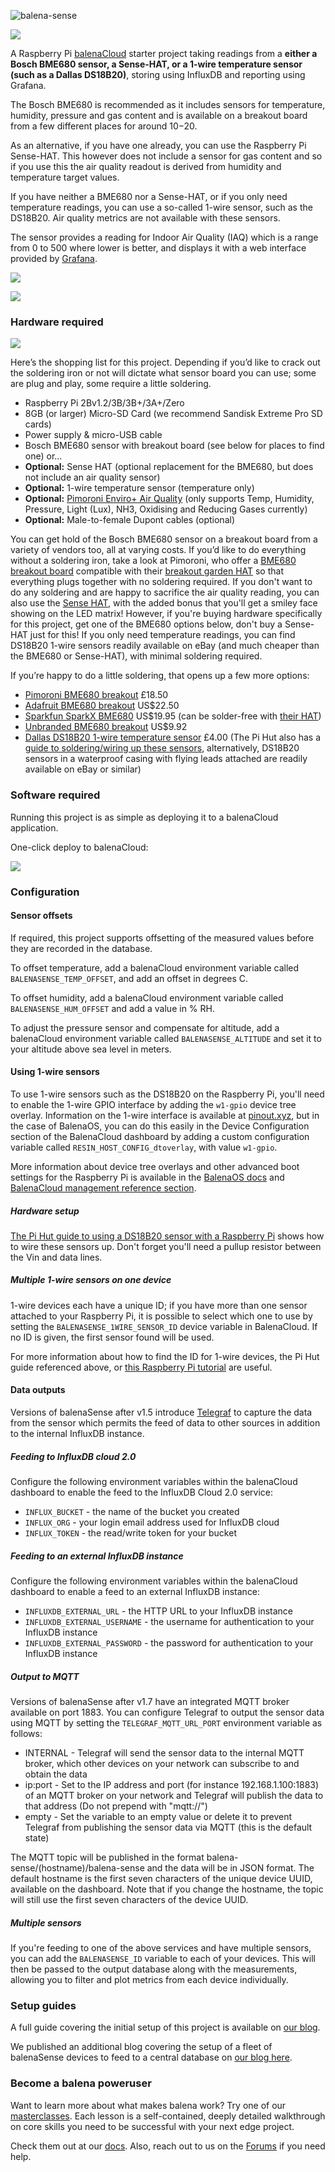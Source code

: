 ![balena-sense](https://raw.githubusercontent.com/balena-io-projects/balena-sense/master/images/logo.png)

![](https://balena.io/blog/content/images/2019/03/balenaSense_blog.jpg)

A Raspberry Pi [balenaCloud](https://www.balena.io/cloud/) starter project taking readings from a **either a Bosch BME680 sensor, a Sense-HAT, or a 1-wire temperature sensor (such as a Dallas DS18B20)**, storing using InfluxDB and reporting using Grafana.

The Bosch BME680 is recommended as it includes sensors for temperature, humidity, pressure and gas content and is available on a breakout board from a few different places for around $10-$20.

As an alternative, if you have one already, you can use the Raspberry Pi Sense-HAT. This however does not include a sensor for gas content and so if you use this the air quality readout is derived from humidity and temperature target values.

If you have neither a BME680 nor a Sense-HAT, or if you only need temperature readings, you can use a so-called 1-wire sensor, such as the DS18B20. Air quality metrics are not available with these sensors.

The sensor provides a reading for Indoor Air Quality (IAQ) which is a range from 0 to 500 where lower is better, and displays it with a web interface provided by [Grafana](https://github.com/grafana/grafana).

![](https://raw.githubusercontent.com/balena-io-projects/balena-sense/master/images/iaq-ratings.png)

![](https://raw.githubusercontent.com/balena-io-projects/balena-sense/master/images/iaq-screenshot.png)

### Hardware required

![](https://balena.io/blog/content/images/2019/03/hardware-required.jpg)

Here’s the shopping list for this project. Depending if you’d like to crack out the soldering iron or not will dictate what sensor board you can use; some are plug and play, some require a little soldering.

* Raspberry Pi 2Bv1.2/3B/3B+/3A+/Zero
* 8GB (or larger) Micro-SD Card (we recommend Sandisk Extreme Pro SD cards)
* Power supply & micro-USB cable
* Bosch BME680 sensor with breakout board (see below for places to find one) or...
* **Optional:** Sense HAT (optional replacement for the BME680, but does not include an air quality sensor)
* **Optional:** 1-wire temperature sensor (temperature only)
* **Optional:** [Pimoroni Enviro+ Air Quality](https://shop.pimoroni.com/products/enviro?variant=31155658457171) (only supports Temp, Humidity, Pressure, Light (Lux), NH3, Oxidising and Reducing Gases currently)
* **Optional:** Male-to-female Dupont cables (optional)

You can get hold of the Bosch BME680 sensor on a breakout board from a variety of vendors too, all at varying costs. If you’d like to do everything without a soldering iron, take a look at Pimoroni, who offer a [BME680 breakout board](https://shop.pimoroni.com/products/bme680-breakout) compatible with their [breakout garden HAT](https://shop.pimoroni.com/products/breakout-garden-hat) so that everything plugs together with no soldering required. If you don't want to do any soldering and are happy to sacrifice the air quality reading, you can also use the [Sense HAT](https://shop.pimoroni.com/products/raspberry-pi-sense-hat), with the added bonus that you'll get a smiley face showing on the LED matrix! However, if you're buying hardware specifically for this project, get one of the BME680 options below, don't buy a Sense-HAT just for this! If you only need temperature readings, you can find DS18B20 1-wire sensors readily available on eBay (and much cheaper than the BME680 or Sense-HAT), with minimal soldering required.

If you’re happy to do a little soldering, that opens up a few more options:

* [Pimoroni BME680 breakout](https://shop.pimoroni.com/products/bme680-breakout) £18.50
* [Adafruit BME680 breakout](https://www.adafruit.com/product/3660) US$22.50
* [Sparkfun SparkX BME680](https://www.sparkfun.com/products/14570) US$19.95 (can be solder-free with [their HAT](https://www.sparkfun.com/products/14459))
* [Unbranded BME680 breakout](https://www.aliexpress.com/item/BME680-Digital-Temperature-Humidity-Pressure-Sensor-CJMCU-680-High-Altitude-Sensor-Module-Development-Board/32961416338.html) US$9.92
* [Dallas DS18B20 1-wire temperature sensor](https://thepihut.com/products/ds18b20-one-wire-digital-temperature-sensor) £4.00 (The Pi Hut also has a [guide to soldering/wiring up these sensors](https://thepihut.com/blogs/raspberry-pi-tutorials/ds18b20-one-wire-digital-temperature-sensor-and-the-raspberry-pi), alternatively, DS18B20 sensors in a waterproof casing with flying leads attached are readily available on eBay or similar)


### Software required

Running this project is as simple as deploying it to a balenaCloud application.

One-click deploy to balenaCloud:

[![](https://balena.io/deploy.svg)](https://dashboard.balena-cloud.com/deploy)

### Configuration

#### Sensor offsets
If required, this project supports offsetting of the measured values before they are recorded in the database.

To offset temperature, add a balenaCloud environment variable called `BALENASENSE_TEMP_OFFSET`, and add an offset in degrees C.

To offset humidity, add a balenaCloud environment variable called `BALENASENSE_HUM_OFFSET` and add a value in % RH.

To adjust the pressure sensor and compensate for altitude, add a balenaCloud environment variable called `BALENASENSE_ALTITUDE` and set it to your altitude above sea level in meters.

#### Using 1-wire sensors
To use 1-wire sensors such as the DS18B20 on the Raspberry Pi, you'll need to enable the 1-wire GPIO interface by adding the `w1-gpio` device tree overlay. Information on the 1-wire interface is available at [pinout.xyz](https://pinout.xyz/pinout/1_wire), but in the case of BalenaOS, you can do this easily in the Device Configuration section of the BalenaCloud dashboard by adding a custom configuration variable called `RESIN_HOST_CONFIG_dtoverlay`, with value `w1-gpio`.

More information about device tree overlays and other advanced boot settings for the Raspberry Pi is available in the [BalenaOS docs](https://www.balena.io/docs/reference/OS/advanced/) and [BalenaCloud management reference section](https://www.balena.io/docs/learn/manage/configuration/).

##### Hardware setup

[The Pi Hut guide to using a DS18B20 sensor with a Raspberry Pi](https://thepihut.com/blogs/raspberry-pi-tutorials/ds18b20-one-wire-digital-temperature-sensor-and-the-raspberry-pi) shows how to wire these sensors up. Don't forget you'll need a pullup resistor between the Vin and data lines.

##### Multiple 1-wire sensors on one device
1-wire devices each have a unique ID; if you have more than one sensor attached to your Raspberry Pi, it is possible to select which one to use by setting the `BALENASENSE_1WIRE_SENSOR_ID` device variable in BalenaCloud. If no ID is given, the first sensor found will be used.

For more information about how to find the ID for 1-wire devices, the Pi Hut guide referenced above, or [this Raspberry Pi tutorial](https://tutorials-raspberrypi.com/raspberry-pi-temperature-sensor-1wire-ds18b20/) are useful.

#### Data outputs
Versions of balenaSense after v1.5 introduce [Telegraf](https://www.influxdata.com/time-series-platform/telegraf/) to capture the data from the sensor which permits the feed of data to other sources in addition to the internal InfluxDB instance.

##### Feeding to InfluxDB cloud 2.0
Configure the following environment variables within the balenaCloud dashboard to enable the feed to the InfluxDB Cloud 2.0 service:
* `INFLUX_BUCKET` - the name of the bucket you created
* `INFLUX_ORG` - your login email address used for InfluxDB cloud
* `INFLUX_TOKEN` - the read/write token for your bucket

##### Feeding to an external InfluxDB instance
Configure the following environment variables within the balenaCloud dashboard to enable a feed to an external InfluxDB instance:
* `INFLUXDB_EXTERNAL_URL` - the HTTP URL to your InfluxDB instance
* `INFLUXDB_EXTERNAL_USERNAME` - the username for authentication to your InfluxDB instance
* `INFLUXDB_EXTERNAL_PASSWORD` - the password for authentication to your InfluxDB instance

##### Output to MQTT
Versions of balenaSense after v1.7 have an integrated MQTT broker available on port 1883. You can configure Telegraf to output the sensor data using MQTT by setting the `TELEGRAF_MQTT_URL_PORT` environment variable as follows:
* INTERNAL - Telegraf will send the sensor data to the internal MQTT broker, which other devices on your network can subscribe to and obtain the data
* ip:port - Set to the IP address and port (for instance 192.168.1.100:1883) of an MQTT broker on your network and Telegraf will publish the data to that address (Do not prepend with "mqtt://")
* empty - Set the variable to an empty value or delete it to prevent Telegraf from publishing the sensor data via MQTT (this is the default state)

The MQTT topic will be published in the format balena-sense/(hostname)/balena-sense and the data will be in JSON format. The default hostname is the first seven characters of the unique device UUID, available on the dashboard. Note that if you change the hostname, the topic will still use the first seven characters of the device UUID.

##### Multiple sensors
If you're feeding to one of the above services and have multiple sensors, you can add the `BALENASENSE_ID` variable to each of your devices. This will then be passed to the output database along with the measurements, allowing you to filter and plot metrics from each device individually.

### Setup guides
A full guide covering the initial setup of this project is available on [our blog](https://www.balena.io/blog/p/34fa01e1-7c1d-4fba-bb2a-b57c19d13985/).

We published an additional blog covering the setup of a fleet of balenaSense devices to feed to a central database on [our blog here](https://www.balena.io/blog/p/474400e0-e1f7-4c08-b5b3-e993fd12bda9/).

### Become a balena poweruser

Want to learn more about what makes balena work? Try one of our [masterclasses](https://www.balena.io/docs/learn/more/masterclasses/overview/). Each lesson is a self-contained, deeply detailed walkthrough on core skills you need to be successful with your next edge project.

Check them out at our [docs](https://www.balena.io/docs/learn/more/masterclasses/overview/). Also, reach out to us on the [Forums](https://forums.balena.io/) if you need help.
